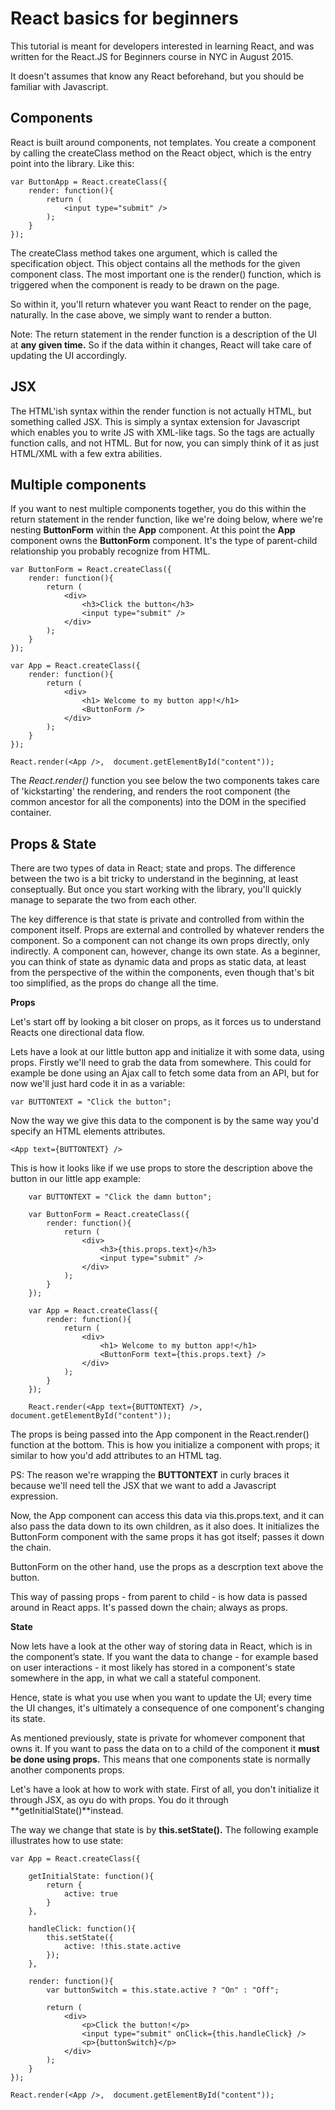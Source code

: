 # React basics for beginners

This tutorial is meant for developers interested in learning React, and was written for the React.JS for Beginners course in NYC in August 2015. 

It doesn't assumes that know any React beforehand, but you should be familiar with Javascript.

## Components

React is built around components, not templates. You create a component by calling the createClass method on the React object, which is the entry point into the library. Like this:


	var ButtonApp = React.createClass({
		render: function(){
			return (
				<input type="submit" />
			);
		}
	});

The createClass method takes one argument, which is called the specification object. This object contains all the methods for the given component class. The most important one is the render() function, which is triggered when the component is ready to be drawn on the page.  

So within it, you'll return whatever you want React to render on the page, naturally. In the case above, we simply want to render a button.   

Note: The return statement in the render function is a description of the UI at **any given time.** So if the data within it changes, React will take care of updating the UI accordingly.


## JSX

The HTML'ish syntax within the render function is not actually HTML, but something called JSX. This is simply a syntax extension for Javascript which enables you to write JS with XML-like tags. So the tags are actually function calls, and not HTML. But for now, you can simply think of it as just HTML/XML with a few extra abilities.  

## Multiple components

If you want to nest multiple components together, you do this within the return statement in the render function, like we're doing below, where we're nesting  **ButtonForm** within the **App** component. At this point the **App** component owns the **ButtonForm** component. It's the type of parent-child relationship you probably recognize from HTML.

	var ButtonForm = React.createClass({
		render: function(){
			return (
				<div>
					<h3>Click the button</h3>
					<input type="submit" />
				</div>
			);
		}
	});

	var App = React.createClass({
		render: function(){
			return (
				<div>
					<h1> Welcome to my button app!</h1>
					<ButtonForm />
				</div>
			);
		}
	});
	
	React.render(<App />,  document.getElementById("content"));

The *React.render()* function you see below the two components takes care of 'kickstarting' the rendering, and renders the root component (the common ancestor for all the components) into the DOM in the specified container. 

## Props & State

There are two types of data in React; state and props. The difference between the two is a bit tricky to understand in the beginning, at least conseptually. But once you start working with the library, you'll quickly manage to separate the two from each other.  

The key difference is that state is private and controlled from within the component itself. Props are external and controlled by whatever renders the component. So a component can not change its own props directly, only indirectly. A component can, however, change its own state. As a beginner, you can think of state as dynamic data and props as static data, at least from the perspective of the within the components, even though that's bit too simplified, as the props do change all the time.

**Props**  

Let's start off by looking a bit closer on props, as it forces us to understand Reacts one directional data flow. 

Lets have a look at our little button app and initialize it with some data, using props. Firstly we'll need to grab the data from somewhere. This could for example be done using an Ajax call to fetch some data from an API, but for now we'll just hard code it in as a variable:
	
	var BUTTONTEXT = "Click the button";

Now the way we give this data to the component is by the same way you'd specify an HTML elements attributes.

	<App text={BUTTONTEXT} />

This is how it looks like if we use props to store the description above the button in our little app example:

		var BUTTONTEXT = "Click the damn button";

		var ButtonForm = React.createClass({
			render: function(){
				return (
					<div>
						<h3>{this.props.text}</h3>
						<input type="submit" />
					</div>
				);
			}
		});

		var App = React.createClass({
			render: function(){
				return (
					<div>
						<h1> Welcome to my button app!</h1>
						<ButtonForm text={this.props.text} />
					</div>
				);
			}
		});
		
		React.render(<App text={BUTTONTEXT} />,  document.getElementById("content"));

The props is being passed into the App component in the React.render() function at the bottom. This is how you initialize a component with props; it similar to how you'd add attributes to an HTML tag.  

PS: The reason we're wrapping the **BUTTONTEXT** in curly braces it because we'll need tell the JSX that we want to add a Javascript expression.   

Now, the App component can access this data via this.props.text, and it can also pass the data down to its own children, as it also does. It initializes the ButtonForm component with the same props it has got itself; passes it down the chain.

ButtonForm on the other hand, use the props as a descrption text above the button.

This way of passing props - from parent to child  - is how data is passed around in React apps. It's passed down the chain; always as props.  

**State** 

Now lets have a look at the other way of storing data in React, which is in the component’s state. If you want the data to change - for example based on user interactions - it most likely has stored in a component's state somewhere in the app, in what we call a stateful component.

Hence, state is what you use when you want to update the UI; every time the UI changes, it's ultimately a consequence of one component's changing its state.

As mentioned previously, state is private for whomever component that owns it. If you want to pass the data on to a child of the component it **must be done using props.** This means that one components state is normally another components props.  

Let's have a look at how to work with state. First of all, you don't initialize it through JSX, as oyu do with props. You do it through **getInitialState()**instead.

The way we change that state is by **this.setState().** The following example illustrates how to use state:

	var App = React.createClass({

		getInitialState: function(){
			return {
				active: true
			}
		},

		handleClick: function(){
			this.setState({
				active: !this.state.active
			});
		},
		
		render: function(){
			var buttonSwitch = this.state.active ? "On" : "Off";

			return (
				<div>
					<p>Click the button!</p>
					<input type="submit" onClick={this.handleClick} />
					<p>{buttonSwitch}</p>
				</div>
			);
		}
	});

	React.render(<App />,  document.getElementById("content"));







